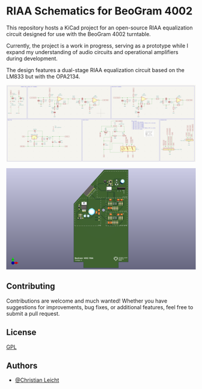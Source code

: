 # RIAA Schematics for BeoGram 4002

This repository hosts a KiCad project for an open-source RIAA equalization circuit designed for use with the BeoGram 4002 turntable.

Currently, the project is a work in progress, serving as a prototype while I expand my understanding of audio circuits and operational amplifiers during development.

The design features a dual-stage RIAA equalization circuit based on the LM833 but with the OPA2134.

![alt text](./images/img.png)

![alt text](./images/RIAA.png)

## Contributing

Contributions are welcome and much wanted! Whether you have suggestions for improvements, bug fixes, or additional features, feel free to submit a pull request.
## License

[GPL](https://choosealicense.com/licenses/gpl-3.0/)

## Authors

- [@Christian Leicht](https://www.github.com/leicht-io)

